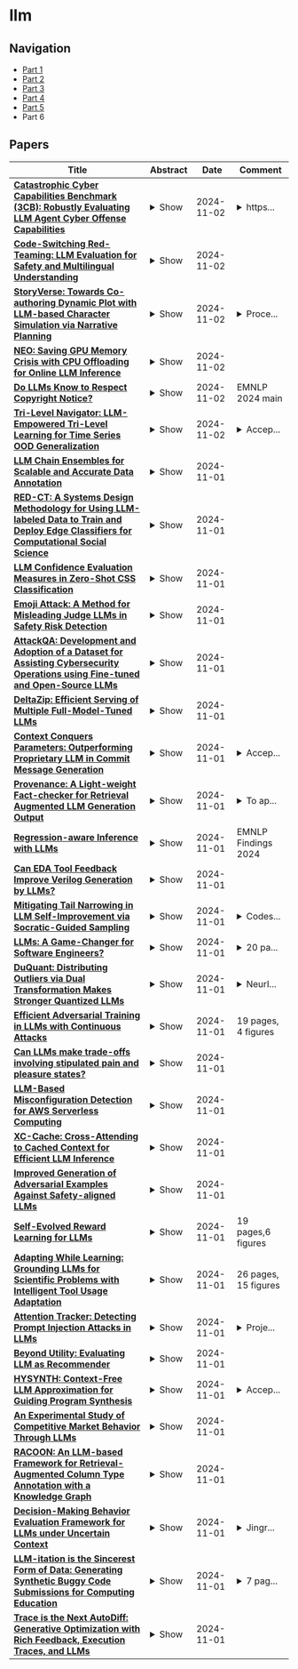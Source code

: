 # llm

## Navigation

- [Part 1](papers_1.md)
- [Part 2](papers_2.md)
- [Part 3](papers_3.md)
- [Part 4](papers_4.md)
- [Part 5](papers_5.md)
- Part 6

## Papers

| **Title** | **Abstract** | **Date** | **Comment** |
| --- | --- | --- | --- |
| **[Catastrophic Cyber Capabilities Benchmark (3CB): Robustly Evaluating LLM Agent Cyber Offense Capabilities](http://arxiv.org/abs/2410.09114v2)** | <details><summary>Show</summary><p>LLM agents have the potential to revolutionize defensive cyber operations, but their offensive capabilities are not yet fully understood. To prepare for emerging threats, model developers and governments are evaluating the cyber capabilities of foundation models. However, these assessments often lack transparency and a comprehensive focus on offensive capabilities. In response, we introduce the Catastrophic Cyber Capabilities Benchmark (3CB), a novel framework designed to rigorously assess the real-world offensive capabilities of LLM agents. Our evaluation of modern LLMs on 3CB reveals that frontier models, such as GPT-4o and Claude 3.5 Sonnet, can perform offensive tasks such as reconnaissance and exploitation across domains ranging from binary analysis to web technologies. Conversely, smaller open-source models exhibit limited offensive capabilities. Our software solution and the corresponding benchmark provides a critical tool to reduce the gap between rapidly improving capabilities and robustness of cyber offense evaluations, aiding in the safer deployment and regulation of these powerful technologies.</p></details> | 2024-11-02 | <details><summary>https...</summary><p>https://cybercapabilities.org/</p></details> |
| **[Code-Switching Red-Teaming: LLM Evaluation for Safety and Multilingual Understanding](http://arxiv.org/abs/2406.15481v2)** | <details><summary>Show</summary><p>As large language models (LLMs) have advanced rapidly, concerns regarding their safety have become prominent. In this paper, we discover that code-switching in red-teaming queries can effectively elicit undesirable behaviors of LLMs, which are common practices in natural language. We introduce a simple yet effective framework, CSRT, to synthesize code-switching red-teaming queries and investigate the safety and multilingual understanding of LLMs comprehensively. Through extensive experiments with ten state-of-the-art LLMs and code-switching queries combining up to 10 languages, we demonstrate that the CSRT significantly outperforms existing multilingual red-teaming techniques, achieving 46.7% more attacks than standard attacks in English and being effective in conventional safety domains. We also examine the multilingual ability of those LLMs to generate and understand code-switching texts. Additionally, we validate the extensibility of the CSRT by generating code-switching attack prompts with monolingual data. We finally conduct detailed ablation studies exploring code-switching and propound unintended correlation between resource availability of languages and safety alignment in existing multilingual LLMs.</p></details> | 2024-11-02 |  |
| **[StoryVerse: Towards Co-authoring Dynamic Plot with LLM-based Character Simulation via Narrative Planning](http://arxiv.org/abs/2405.13042v2)** | <details><summary>Show</summary><p>Automated plot generation for games enhances the player's experience by providing rich and immersive narrative experience that adapts to the player's actions. Traditional approaches adopt a symbolic narrative planning method which limits the scale and complexity of the generated plot by requiring extensive knowledge engineering work. Recent advancements use Large Language Models (LLMs) to drive the behavior of virtual characters, allowing plots to emerge from interactions between characters and their environments. However, the emergent nature of such decentralized plot generation makes it difficult for authors to direct plot progression. We propose a novel plot creation workflow that mediates between a writer's authorial intent and the emergent behaviors from LLM-driven character simulation, through a novel authorial structure called "abstract acts". The writers define high-level plot outlines that are later transformed into concrete character action sequences via an LLM-based narrative planning process, based on the game world state. The process creates "living stories" that dynamically adapt to various game world states, resulting in narratives co-created by the author, character simulation, and player. We present StoryVerse as a proof-of-concept system to demonstrate this plot creation workflow. We showcase the versatility of our approach with examples in different stories and game environments.</p></details> | 2024-11-02 | <details><summary>Proce...</summary><p>Proceedings of the 19th international conference on the foundations of digital games 2024</p></details> |
| **[NEO: Saving GPU Memory Crisis with CPU Offloading for Online LLM Inference](http://arxiv.org/abs/2411.01142v1)** | <details><summary>Show</summary><p>Online LLM inference powers many exciting applications such as intelligent chatbots and autonomous agents. Modern LLM inference engines widely rely on request batching to improve inference throughput, aiming to make it cost-efficient when running on expensive GPU accelerators. However, the limited GPU memory has largely limited the batch size achieved in practice, leaving significant GPU compute resources wasted. We present NEO, an online LLM inference system that offloads part of attention compute and KV cache states from the GPU to the local host CPU, effectively increasing the GPU batch size and thus inference throughput. To this end, NEO proposes asymmetric GPU-CPU pipelining and load-aware scheduling to balance GPU and CPU loads and fully utilize their compute and memory resources. We evaluate NEO on a wide range of workloads (i.e., code generation, text summarization), GPUs (i.e., T4, A10G, H100), and LLM models (i.e., 7B, 8B, 70B). NEO achieves up to 7.5$\times$, 26%, and 14% higher throughput compared to GPU-only approach on T4, A10G, and H100 GPUs, respectively, while maintaining the same latency; with more powerful CPUs, NEO achieves up to 79.3% throughput gain on A10G GPU.</p></details> | 2024-11-02 |  |
| **[Do LLMs Know to Respect Copyright Notice?](http://arxiv.org/abs/2411.01136v1)** | <details><summary>Show</summary><p>Prior study shows that LLMs sometimes generate content that violates copyright. In this paper, we study another important yet underexplored problem, i.e., will LLMs respect copyright information in user input, and behave accordingly? The research problem is critical, as a negative answer would imply that LLMs will become the primary facilitator and accelerator of copyright infringement behavior. We conducted a series of experiments using a diverse set of language models, user prompts, and copyrighted materials, including books, news articles, API documentation, and movie scripts. Our study offers a conservative evaluation of the extent to which language models may infringe upon copyrights when processing user input containing protected material. This research emphasizes the need for further investigation and the importance of ensuring LLMs respect copyright regulations when handling user input to prevent unauthorized use or reproduction of protected content. We also release a benchmark dataset serving as a test bed for evaluating infringement behaviors by LLMs and stress the need for future alignment.</p></details> | 2024-11-02 | EMNLP 2024 main |
| **[Tri-Level Navigator: LLM-Empowered Tri-Level Learning for Time Series OOD Generalization](http://arxiv.org/abs/2410.07018v2)** | <details><summary>Show</summary><p>Out-of-Distribution (OOD) generalization in machine learning is a burgeoning area of study. Its primary goal is to enhance the adaptability and resilience of machine learning models when faced with new, unseen, and potentially adversarial data that significantly diverges from their original training datasets. In this paper, we investigate time series OOD generalization via pre-trained Large Language Models (LLMs). We first propose a novel \textbf{T}ri-level learning framework for \textbf{T}ime \textbf{S}eries \textbf{O}OD generalization, termed TTSO, which considers both sample-level and group-level uncertainties. This formula offers a fresh theoretic perspective for formulating and analyzing OOD generalization problem. In addition, we provide a theoretical analysis to justify this method is well motivated. We then develop a stratified localization algorithm tailored for this tri-level optimization problem, theoretically demonstrating the guaranteed convergence of the proposed algorithm. Our analysis also reveals that the iteration complexity to obtain an $\epsilon$-stationary point is bounded by O($\frac{1}{\epsilon^{2}}$). Extensive experiments on real-world datasets have been conducted to elucidate the effectiveness of the proposed method.</p></details> | 2024-11-02 | <details><summary>Accep...</summary><p>Accepted at NeurIPS 2024</p></details> |
| **[LLM Chain Ensembles for Scalable and Accurate Data Annotation](http://arxiv.org/abs/2410.13006v2)** | <details><summary>Show</summary><p>The ability of large language models (LLMs) to perform zero-shot classification makes them viable solutions for data annotation in rapidly evolving domains where quality labeled data is often scarce and costly to obtain. However, the large-scale deployment of LLMs can be prohibitively expensive. This paper introduces an LLM chain ensemble methodology that aligns multiple LLMs in a sequence, routing data subsets to subsequent models based on classification uncertainty. This approach leverages the strengths of individual LLMs within a broader system, allowing each model to handle data points where it exhibits the highest confidence, while forwarding more complex cases to potentially more robust models. Our results show that the chain ensemble method often exceeds the performance of the best individual model in the chain and achieves substantial cost savings, making LLM chain ensembles a practical and efficient solution for large-scale data annotation challenges.</p></details> | 2024-11-01 |  |
| **[RED-CT: A Systems Design Methodology for Using LLM-labeled Data to Train and Deploy Edge Classifiers for Computational Social Science](http://arxiv.org/abs/2408.08217v2)** | <details><summary>Show</summary><p>Large language models (LLMs) have enhanced our ability to rapidly analyze and classify unstructured natural language data. However, concerns regarding cost, network limitations, and security constraints have posed challenges for their integration into work processes. In this study, we adopt a systems design approach to employing LLMs as imperfect data annotators for downstream supervised learning tasks, introducing novel system intervention measures aimed at improving classification performance. Our methodology outperforms LLM-generated labels in seven of eight tests, demonstrating an effective strategy for incorporating LLMs into the design and deployment of specialized, supervised learning models present in many industry use cases.</p></details> | 2024-11-01 |  |
| **[LLM Confidence Evaluation Measures in Zero-Shot CSS Classification](http://arxiv.org/abs/2410.13047v2)** | <details><summary>Show</summary><p>Assessing classification confidence is critical for leveraging large language models (LLMs) in automated labeling tasks, especially in the sensitive domains presented by Computational Social Science (CSS) tasks. In this paper, we make three key contributions: (1) we propose an uncertainty quantification (UQ) performance measure tailored for data annotation tasks, (2) we compare, for the first time, five different UQ strategies across three distinct LLMs and CSS data annotation tasks, (3) we introduce a novel UQ aggregation strategy that effectively identifies low-confidence LLM annotations and disproportionately uncovers data incorrectly labeled by the LLMs. Our results demonstrate that our proposed UQ aggregation strategy improves upon existing methods andcan be used to significantly improve human-in-the-loop data annotation processes.</p></details> | 2024-11-01 |  |
| **[Emoji Attack: A Method for Misleading Judge LLMs in Safety Risk Detection](http://arxiv.org/abs/2411.01077v1)** | <details><summary>Show</summary><p>Jailbreaking attacks show how Large Language Models (LLMs) can be tricked into generating harmful outputs using malicious prompts. To prevent these attacks, other LLMs are often used as judges to evaluate the harmfulness of the generated content. However, relying on LLMs as judges can introduce biases into the detection process, which in turn compromises the effectiveness of the evaluation. In this paper, we show that Judge LLMs, like other LLMs, are also affected by token segmentation bias. This bias occurs when tokens are split into smaller sub-tokens, altering their embeddings. This makes it harder for the model to detect harmful content. Specifically, this bias can cause sub-tokens to differ significantly from the original token in the embedding space, leading to incorrect "safe" predictions for harmful content. To exploit this bias in Judge LLMs, we introduce the Emoji Attack -- a method that places emojis within tokens to increase the embedding differences between sub-tokens and their originals. These emojis create new tokens that further distort the token embeddings, exacerbating the bias. To counter the Emoji Attack, we design prompts that help LLMs filter out unusual characters. However, this defense can still be bypassed by using a mix of emojis and other characters. The Emoji Attack can also be combined with existing jailbreaking prompts using few-shot learning, which enables LLMs to generate harmful responses with emojis. These responses are often mistakenly labeled as "safe" by Judge LLMs, allowing the attack to slip through. Our experiments with six state-of-the-art Judge LLMs show that the Emoji Attack allows 25\% of harmful responses to bypass detection by Llama Guard and Llama Guard 2, and up to 75\% by ShieldLM. These results highlight the need for stronger Judge LLMs to address this vulnerability.</p></details> | 2024-11-01 |  |
| **[AttackQA: Development and Adoption of a Dataset for Assisting Cybersecurity Operations using Fine-tuned and Open-Source LLMs](http://arxiv.org/abs/2411.01073v1)** | <details><summary>Show</summary><p>Retrieval-augmented generation (RAG) on specialized domain datasets has shown improved performance when large language models (LLMs) are fine-tuned for generating responses to user queries. In this study, we develop a cybersecurity question-answering (Q\&A) dataset, called AttackQA, and employ it to build a RAG-based Q\&A system designed for analysts in security operations centers. The dataset comprises 25,335 Q\&A pairs, accompanied by rationales to facilitate fine-tuning and evaluation. 80\% of the dataset was generated with help of a lightweight open-source LLM (LLama 3 8B), which produced over 1100 tokens per second with full 16-bit precision on SambaNova System's SN40L specialized hardware. To ensure dataset quality, we fine-tuned LLama 3 70B to detect and reject low-quality Q\&A pairs. In using the dataset for RAG, we demonstrate that fine-tuning open-source embeddings and LLMs can yield superior accuracy compared to OpenAI's state-of-the-art proprietary embedding and LLM (GPT-4o). Furthermore, we use Llama 3.1 405B as a judge to evaluate answer correctness, enabling the creation of a fully open-source, high-speed RAG and evaluation pipeline with a benchmark for model accuracy.</p></details> | 2024-11-01 |  |
| **[DeltaZip: Efficient Serving of Multiple Full-Model-Tuned LLMs](http://arxiv.org/abs/2312.05215v2)** | <details><summary>Show</summary><p>Fine-tuning large language models (LLMs) greatly improves model quality for downstream tasks. However, serving many fine-tuned LLMs concurrently is challenging due to the sporadic, bursty, and varying request patterns of different LLMs. To bridge this gap, we present DeltaZip, an LLM serving system that efficiently serves multiple full-parameter fine-tuned models concurrently by aggressively compressing model deltas by up to 10x while maintaining high model quality. The key insight behind this design is that fine-tuning results in small-magnitude changes to the pre-trained model. By co-designing the serving system with the compression algorithm, DeltaZip achieves 2x to 12x improvement in throughput compared to the state-of-the-art systems.</p></details> | 2024-11-01 |  |
| **[Context Conquers Parameters: Outperforming Proprietary LLM in Commit Message Generation](http://arxiv.org/abs/2408.02502v2)** | <details><summary>Show</summary><p>Commit messages provide descriptions of the modifications made in a commit using natural language, making them crucial for software maintenance and evolution. Recent developments in Large Language Models (LLMs) have led to their use in generating high-quality commit messages, such as the Omniscient Message Generator (OMG). This method employs GPT-4 to produce state-of-the-art commit messages. However, the use of proprietary LLMs like GPT-4 in coding tasks raises privacy and sustainability concerns, which may hinder their industrial adoption. Considering that open-source LLMs have achieved competitive performance in developer tasks such as compiler validation, this study investigates whether they can be used to generate commit messages that are comparable with OMG. Our experiments show that an open-source LLM can generate commit messages that are comparable to those produced by OMG. In addition, through a series of contextual refinements, we propose lOcal MessagE GenerAtor (OMEGA) , a CMG approach that uses a 4-bit quantized 8B open-source LLM. OMEGA produces state-of-the-art commit messages, surpassing the performance of GPT-4 in practitioners' preference.</p></details> | 2024-11-01 | <details><summary>Accep...</summary><p>Accepted in ICSE 2025</p></details> |
| **[Provenance: A Light-weight Fact-checker for Retrieval Augmented LLM Generation Output](http://arxiv.org/abs/2411.01022v1)** | <details><summary>Show</summary><p>We present a light-weight approach for detecting nonfactual outputs from retrieval-augmented generation (RAG). Given a context and putative output, we compute a factuality score that can be thresholded to yield a binary decision to check the results of LLM-based question-answering, summarization, or other systems. Unlike factuality checkers that themselves rely on LLMs, we use compact, open-source natural language inference (NLI) models that yield a freely accessible solution with low latency and low cost at run-time, and no need for LLM fine-tuning. The approach also enables downstream mitigation and correction of hallucinations, by tracing them back to specific context chunks. Our experiments show high area under the ROC curve (AUC) across a wide range of relevant open source datasets, indicating the effectiveness of our method for fact-checking RAG output.</p></details> | 2024-11-01 | <details><summary>To ap...</summary><p>To appear in Proceedings of EMNLP 2024 Industry Track</p></details> |
| **[Regression-aware Inference with LLMs](http://arxiv.org/abs/2403.04182v3)** | <details><summary>Show</summary><p>Large language models (LLMs) have shown strong results on a range of applications, including regression and scoring tasks. Typically, one obtains outputs from an LLM via autoregressive sampling from the model's output distribution. We show that this inference strategy can be sub-optimal for common regression and scoring evaluation metrics. As a remedy, we build on prior work on Minimum Bayes Risk decoding, and propose alternate inference strategies that estimate the Bayes-optimal solution for regression and scoring metrics in closed-form from sampled responses. We show that our proposal significantly improves over baselines across datasets and models.</p></details> | 2024-11-01 | EMNLP Findings 2024 |
| **[Can EDA Tool Feedback Improve Verilog Generation by LLMs?](http://arxiv.org/abs/2411.11856v1)** | <details><summary>Show</summary><p>Traditionally, digital hardware designs are written in the Verilog hardware description language (HDL) and debugged manually by engineers. This can be time-consuming and error-prone for complex designs. Large Language Models (LLMs) are emerging as a potential tool to help generate fully functioning HDL code, but most works have focused on generation in the single-shot capacity: i.e., run and evaluate, a process that does not leverage debugging and as such does not adequately reflect a realistic development process. In this work we evaluate the ability of LLMs to leverage feedback from electronic design automation (EDA) tools to fix mistakes in their own generated Verilog. To accomplish this we present an open-source, highly customizable framework, AutoChip, which combines conversational LLMs with the output from Verilog compilers and simulations to iteratively generate and repair Verilog. To determine the success of these LLMs we leverage the VerilogEval benchmark set. We evaluate four state-of-the-art conversational LLMs, focusing on readily accessible commercial models. EDA tool feedback proved to be consistently more effective than zero-shot prompting only with GPT-4o, the most computationally complex model we evaluated. In the best case we observed a 5.8% increase in the number of successful designs with a 34.2% decrease in cost over the best zero-shot results. Mixing smaller models with this larger model at the end of the feedback iterations resulted in equally as much success as with GPT-4o using feedback, but for an additional 41.9% less cost (overall decrease in cost over zero-shot of 89.6%).</p></details> | 2024-11-01 |  |
| **[Mitigating Tail Narrowing in LLM Self-Improvement via Socratic-Guided Sampling](http://arxiv.org/abs/2411.00750v1)** | <details><summary>Show</summary><p>Self-improvement methods enable large language models (LLMs) to generate solutions themselves and iteratively train on filtered, high-quality rationales. This process proves effective and reduces the reliance on human supervision in LLMs' reasoning, but the performance soon plateaus. We delve into the process and find that models tend to over-sample on easy queries and under-sample on queries they have yet to master. As iterations proceed, this imbalance in sampling is exacerbated, leading to a long-tail distribution where solutions to difficult queries almost diminish. This phenomenon limits the performance gain of self-improving models. A straightforward solution is brute-force sampling to balance the distribution, which significantly raises computational costs. In this paper, we introduce Guided Self-Improvement (GSI), a strategy aimed at improving the efficiency of sampling challenging heavy-tailed data. It leverages Socratic-style guidance signals to help LLM reasoning with complex queries, reducing the exploration effort and minimizing computational overhead. Experiments on four models across diverse mathematical tasks show that GSI strikes a balance between performance and efficiency, while also being effective on held-out tasks.</p></details> | 2024-11-01 | <details><summary>Codes...</summary><p>Codes are publicly available at https://github.com/Yiwen-Ding/Guided-Self-Improvement</p></details> |
| **[LLMs: A Game-Changer for Software Engineers?](http://arxiv.org/abs/2411.00932v1)** | <details><summary>Show</summary><p>Large Language Models (LLMs) like GPT-3 and GPT-4 have emerged as groundbreaking innovations with capabilities that extend far beyond traditional AI applications. These sophisticated models, trained on massive datasets, can generate human-like text, respond to complex queries, and even write and interpret code. Their potential to revolutionize software development has captivated the software engineering (SE) community, sparking debates about their transformative impact. Through a critical analysis of technical strengths, limitations, real-world case studies, and future research directions, this paper argues that LLMs are not just reshaping how software is developed but are redefining the role of developers. While challenges persist, LLMs offer unprecedented opportunities for innovation and collaboration. Early adoption of LLMs in software engineering is crucial to stay competitive in this rapidly evolving landscape. This paper serves as a guide, helping developers, organizations, and researchers understand how to harness the power of LLMs to streamline workflows and acquire the necessary skills.</p></details> | 2024-11-01 | <details><summary>20 pa...</summary><p>20 pages, 7 figures, 3 tables</p></details> |
| **[DuQuant: Distributing Outliers via Dual Transformation Makes Stronger Quantized LLMs](http://arxiv.org/abs/2406.01721v3)** | <details><summary>Show</summary><p>Quantization of large language models (LLMs) faces significant challenges, particularly due to the presence of outlier activations that impede efficient low-bit representation. Traditional approaches predominantly address Normal Outliers, which are activations across all tokens with relatively large magnitudes. However, these methods struggle with smoothing Massive Outliers that display significantly larger values, which leads to significant performance degradation in low-bit quantization. In this paper, we introduce DuQuant, a novel approach that utilizes rotation and permutation transformations to more effectively mitigate both massive and normal outliers. First, DuQuant starts by constructing the rotation matrix, using specific outlier dimensions as prior knowledge, to redistribute outliers to adjacent channels by block-wise rotation. Second, We further employ a zigzag permutation to balance the distribution of outliers across blocks, thereby reducing block-wise variance. A subsequent rotation further smooths the activation landscape, enhancing model performance. DuQuant simplifies the quantization process and excels in managing outliers, outperforming the state-of-the-art baselines across various sizes and types of LLMs on multiple tasks, even with 4-bit weight-activation quantization. Our code is available at https://github.com/Hsu1023/DuQuant.</p></details> | 2024-11-01 | <details><summary>NeurI...</summary><p>NeurIPS 2024 Oral, Website at https://duquant.github.io</p></details> |
| **[Efficient Adversarial Training in LLMs with Continuous Attacks](http://arxiv.org/abs/2405.15589v3)** | <details><summary>Show</summary><p>Large language models (LLMs) are vulnerable to adversarial attacks that can bypass their safety guardrails. In many domains, adversarial training has proven to be one of the most promising methods to reliably improve robustness against such attacks. Yet, in the context of LLMs, current methods for adversarial training are hindered by the high computational costs required to perform discrete adversarial attacks at each training iteration. We address this problem by instead calculating adversarial attacks in the continuous embedding space of the LLM, which is orders of magnitudes more efficient. We propose a fast adversarial training algorithm (C-AdvUL) composed of two losses: the first makes the model robust on continuous embedding attacks computed on an adversarial behaviour dataset; the second ensures the usefulness of the final model by fine-tuning on utility data. Moreover, we introduce C-AdvIPO, an adversarial variant of IPO that does not require utility data for adversarially robust alignment. Our empirical evaluation on five models from different families (Gemma, Phi3, Mistral, Zephyr, Llama2) and at different scales (2B, 3.8B, 7B) shows that both algorithms substantially enhance LLM robustness against discrete attacks (GCG, AutoDAN, PAIR), while maintaining utility. Our results demonstrate that robustness to continuous perturbations can extrapolate to discrete threat models. Thereby, we present a path toward scalable adversarial training algorithms for robustly aligning LLMs.</p></details> | 2024-11-01 | 19 pages, 4 figures |
| **[Can LLMs make trade-offs involving stipulated pain and pleasure states?](http://arxiv.org/abs/2411.02432v1)** | <details><summary>Show</summary><p>Pleasure and pain play an important role in human decision making by providing a common currency for resolving motivational conflicts. While Large Language Models (LLMs) can generate detailed descriptions of pleasure and pain experiences, it is an open question whether LLMs can recreate the motivational force of pleasure and pain in choice scenarios - a question which may bear on debates about LLM sentience, understood as the capacity for valenced experiential states. We probed this question using a simple game in which the stated goal is to maximise points, but where either the points-maximising option is said to incur a pain penalty or a non-points-maximising option is said to incur a pleasure reward, providing incentives to deviate from points-maximising behaviour. Varying the intensity of the pain penalties and pleasure rewards, we found that Claude 3.5 Sonnet, Command R+, GPT-4o, and GPT-4o mini each demonstrated at least one trade-off in which the majority of responses switched from points-maximisation to pain-minimisation or pleasure-maximisation after a critical threshold of stipulated pain or pleasure intensity is reached. LLaMa 3.1-405b demonstrated some graded sensitivity to stipulated pleasure rewards and pain penalties. Gemini 1.5 Pro and PaLM 2 prioritised pain-avoidance over points-maximisation regardless of intensity, while tending to prioritise points over pleasure regardless of intensity. We discuss the implications of these findings for debates about the possibility of LLM sentience.</p></details> | 2024-11-01 |  |
| **[LLM-Based Misconfiguration Detection for AWS Serverless Computing](http://arxiv.org/abs/2411.00642v1)** | <details><summary>Show</summary><p>Serverless computing is an emerging cloud computing paradigm that enables developers to build applications at the function level, known as serverless applications. Amazon Web Services (AWS), the leading provider in this domain, provides the Serverless Application Model (AWS SAM), the most widely adopted configuration schema for configuring and managing serverless applications through a specified file. However, misconfigurations pose a significant challenge in serverless development. Traditional data-driven techniques may struggle with serverless applications because the complexity of serverless configurations hinders pattern recognition, and it is challenging to gather complete datasets that cover all possible configurations. Leveraging vast amounts of publicly available data during pre-training, LLMs can have the potential to assist in identifying and explaining misconfigurations in serverless applications. In this paper, we introduce SlsDetector, the first framework leveraging LLMs to detect misconfigurations in serverless applications. SlsDetector utilizes effective prompt engineering with zero-shot learning to identify configuration issues. It designs multi-dimensional constraints specifically tailored to the configuration characteristics of serverless applications and leverages the Chain of Thought technique to enhance LLMs inferences. We evaluate SlsDetector on a curated dataset of 110 configuration files. Our results show that SlsDetector, based on ChatGPT-4o, achieves a precision of 72.88%, recall of 88.18%, and F1-score of 79.75%, outperforming state-of-the-art data-driven approaches by 53.82, 17.40, and 49.72 percentage points, respectively. Furthermore, we investigate the generalization capability of SlsDetector by applying recent LLMs, including Llama 3.1 (405B) Instruct Turbo and Gemini 1.5 Pro, with results showing consistently high effectiveness across these models.</p></details> | 2024-11-01 |  |
| **[XC-Cache: Cross-Attending to Cached Context for Efficient LLM Inference](http://arxiv.org/abs/2404.15420v3)** | <details><summary>Show</summary><p>In-context learning (ICL) approaches typically leverage prompting to condition decoder-only language model generation on reference information. Just-in-time processing of a context is inefficient due to the quadratic cost of self-attention operations, and caching is desirable. However, caching transformer states can easily require almost as much space as the model parameters. When the right context isn't known in advance, caching ICL can be challenging. This work addresses these limitations by introducing models that, inspired by the encoder-decoder architecture, use cross-attention to condition generation on reference text without the prompt. More precisely, we leverage pre-trained decoder-only models and only train a small number of added layers. We use Question-Answering (QA) as a testbed to evaluate the ability of our models to perform conditional generation and observe that they outperform ICL, are comparable to fine-tuned prompted LLMs, and drastically reduce the space footprint relative to standard KV caching by two orders of magnitude.</p></details> | 2024-11-01 |  |
| **[Improved Generation of Adversarial Examples Against Safety-aligned LLMs](http://arxiv.org/abs/2405.20778v2)** | <details><summary>Show</summary><p>Adversarial prompts generated using gradient-based methods exhibit outstanding performance in performing automatic jailbreak attacks against safety-aligned LLMs. Nevertheless, due to the discrete nature of texts, the input gradient of LLMs struggles to precisely reflect the magnitude of loss change that results from token replacements in the prompt, leading to limited attack success rates against safety-aligned LLMs, even in the white-box setting. In this paper, we explore a new perspective on this problem, suggesting that it can be alleviated by leveraging innovations inspired in transfer-based attacks that were originally proposed for attacking black-box image classification models. For the first time, we appropriate the ideologies of effective methods among these transfer-based attacks, i.e., Skip Gradient Method and Intermediate Level Attack, into gradient-based adversarial prompt generation and achieve significant performance gains without introducing obvious computational cost. Meanwhile, by discussing mechanisms behind the gains, new insights are drawn, and proper combinations of these methods are also developed. Our empirical results show that 87% of the query-specific adversarial suffixes generated by the developed combination can induce Llama-2-7B-Chat to produce the output that exactly matches the target string on AdvBench. This match rate is 33% higher than that of a very strong baseline known as GCG, demonstrating advanced discrete optimization for adversarial prompt generation against LLMs. In addition, without introducing obvious cost, the combination achieves >30% absolute increase in attack success rates compared with GCG when generating both query-specific (38% -> 68%) and universal adversarial prompts (26.68% -> 60.32%) for attacking the Llama-2-7B-Chat model on AdvBench. Code at: https://github.com/qizhangli/Gradient-based-Jailbreak-Attacks.</p></details> | 2024-11-01 |  |
| **[Self-Evolved Reward Learning for LLMs](http://arxiv.org/abs/2411.00418v1)** | <details><summary>Show</summary><p>Reinforcement Learning from Human Feedback (RLHF) is a crucial technique for aligning language models with human preferences, playing a pivotal role in the success of conversational models like GPT-4, ChatGPT, and Llama 2. A core challenge in employing RLHF lies in training a reliable reward model (RM), which relies on high-quality labels typically provided by human experts or advanced AI system. These methods can be costly and may introduce biases that affect the language model's responses. As language models improve, human input may become less effective in further enhancing their performance. In this paper, we propose Self-Evolved Reward Learning (SER), a novel approach where the RM generates additional training data to iteratively improve itself. We conducted extensive experiments on multiple datasets such as HH-RLHF and UltraFeedback, using models like Mistral and Llama 3, and compare SER against various baselines. Our results demonstrate that even with limited human-annotated data, learning from self-feedback can robustly enhance RM performance, thereby boosting the capabilities of large language models (LLMs).</p></details> | 2024-11-01 | 19 pages,6 figures |
| **[Adapting While Learning: Grounding LLMs for Scientific Problems with Intelligent Tool Usage Adaptation](http://arxiv.org/abs/2411.00412v1)** | <details><summary>Show</summary><p>Large Language Models (LLMs) demonstrate promising capabilities in solving simple scientific problems but often produce hallucinations for complex ones. While integrating LLMs with tools can increase reliability, this approach typically results in over-reliance on tools, diminishing the model's ability to solve simple problems through basic reasoning. In contrast, human experts first assess problem complexity using domain knowledge before choosing an appropriate solution approach. Inspired by this human problem-solving process, we propose a novel two-component fine-tuning method. In the first component World Knowledge Distillation (WKD), LLMs learn directly from solutions generated using tool's information to internalize domain knowledge. In the second component Tool Usage Adaptation (TUA), we partition problems into easy and hard categories based on the model's direct answering accuracy. While maintaining the same alignment target for easy problems as in WKD, we train the model to intelligently switch to tool usage for more challenging problems. We validate our method on six scientific benchmark datasets, spanning mathematics, climate science and epidemiology. On average, our models demonstrate a 28.18% improvement in answer accuracy and a 13.89% increase in tool usage precision across all datasets, surpassing state-of-the-art models including GPT-4o and Claude-3.5.</p></details> | 2024-11-01 | 26 pages, 15 figures |
| **[Attention Tracker: Detecting Prompt Injection Attacks in LLMs](http://arxiv.org/abs/2411.00348v1)** | <details><summary>Show</summary><p>Large Language Models (LLMs) have revolutionized various domains but remain vulnerable to prompt injection attacks, where malicious inputs manipulate the model into ignoring original instructions and executing designated action. In this paper, we investigate the underlying mechanisms of these attacks by analyzing the attention patterns within LLMs. We introduce the concept of the distraction effect, where specific attention heads, termed important heads, shift focus from the original instruction to the injected instruction. Building on this discovery, we propose Attention Tracker, a training-free detection method that tracks attention patterns on instruction to detect prompt injection attacks without the need for additional LLM inference. Our method generalizes effectively across diverse models, datasets, and attack types, showing an AUROC improvement of up to 10.0% over existing methods, and performs well even on small LLMs. We demonstrate the robustness of our approach through extensive evaluations and provide insights into safeguarding LLM-integrated systems from prompt injection vulnerabilities.</p></details> | 2024-11-01 | <details><summary>Proje...</summary><p>Project page: https://huggingface.co/spaces/TrustSafeAI/Attention-Tracker</p></details> |
| **[Beyond Utility: Evaluating LLM as Recommender](http://arxiv.org/abs/2411.00331v1)** | <details><summary>Show</summary><p>With the rapid development of Large Language Models (LLMs), recent studies employed LLMs as recommenders to provide personalized information services for distinct users. Despite efforts to improve the accuracy of LLM-based recommendation models, relatively little attention is paid to beyond-utility dimensions. Moreover, there are unique evaluation aspects of LLM-based recommendation models, which have been largely ignored. To bridge this gap, we explore four new evaluation dimensions and propose a multidimensional evaluation framework. The new evaluation dimensions include: 1) history length sensitivity, 2) candidate position bias, 3) generation-involved performance, and 4) hallucinations. All four dimensions have the potential to impact performance, but are largely unnecessary for consideration in traditional systems. Using this multidimensional evaluation framework, along with traditional aspects, we evaluate the performance of seven LLM-based recommenders, with three prompting strategies, comparing them with six traditional models on both ranking and re-ranking tasks on four datasets. We find that LLMs excel at handling tasks with prior knowledge and shorter input histories in the ranking setting, and perform better in the re-ranking setting, beating traditional models across multiple dimensions. However, LLMs exhibit substantial candidate position bias issues, and some models hallucinate non-existent items much more often than others. We intend our evaluation framework and observations to benefit future research on the use of LLMs as recommenders. The code and data are available at https://github.com/JiangDeccc/EvaLLMasRecommender.</p></details> | 2024-11-01 |  |
| **[HYSYNTH: Context-Free LLM Approximation for Guiding Program Synthesis](http://arxiv.org/abs/2405.15880v2)** | <details><summary>Show</summary><p>Many structured prediction and reasoning tasks can be framed as program synthesis problems, where the goal is to generate a program in a domain-specific language (DSL) that transforms input data into the desired output. Unfortunately, purely neural approaches, such as large language models (LLMs), often fail to produce fully correct programs in unfamiliar DSLs, while purely symbolic methods based on combinatorial search scale poorly to complex problems. Motivated by these limitations, we introduce a hybrid approach, where LLM completions for a given task are used to learn a task-specific, context-free surrogate model, which is then used to guide program synthesis. We evaluate this hybrid approach on three domains, and show that it outperforms both unguided search and direct sampling from LLMs, as well as existing program synthesizers.</p></details> | 2024-11-01 | <details><summary>Accep...</summary><p>Accepted at NeurIPS 2024</p></details> |
| **[An Experimental Study of Competitive Market Behavior Through LLMs](http://arxiv.org/abs/2409.08357v2)** | <details><summary>Show</summary><p>This study explores the potential of large language models (LLMs) to conduct market experiments, aiming to understand their capability to comprehend competitive market dynamics. We model the behavior of market agents in a controlled experimental setting, assessing their ability to converge toward competitive equilibria. The results reveal the challenges current LLMs face in replicating the dynamic decision-making processes characteristic of human trading behavior. Unlike humans, LLMs lacked the capacity to achieve market equilibrium. The research demonstrates that while LLMs provide a valuable tool for scalable and reproducible market simulations, their current limitations necessitate further advancements to fully capture the complexities of market behavior. Future work that enhances dynamic learning capabilities and incorporates elements of behavioral economics could improve the effectiveness of LLMs in the economic domain, providing new insights into market dynamics and aiding in the refinement of economic policies.</p></details> | 2024-11-01 |  |
| **[RACOON: An LLM-based Framework for Retrieval-Augmented Column Type Annotation with a Knowledge Graph](http://arxiv.org/abs/2409.14556v2)** | <details><summary>Show</summary><p>As an important component of data exploration and integration, Column Type Annotation (CTA) aims to label columns of a table with one or more semantic types. With the recent development of Large Language Models (LLMs), researchers have started to explore the possibility of using LLMs for CTA, leveraging their strong zero-shot capabilities. In this paper, we build on this promising work and improve on LLM-based methods for CTA by showing how to use a Knowledge Graph (KG) to augment the context information provided to the LLM. Our approach, called RACOON, combines both pre-trained parametric and non-parametric knowledge during generation to improve LLMs' performance on CTA. Our experiments show that RACOON achieves up to a 0.21 micro F-1 improvement compared against vanilla LLM inference.</p></details> | 2024-11-01 |  |
| **[Decision-Making Behavior Evaluation Framework for LLMs under Uncertain Context](http://arxiv.org/abs/2406.05972v2)** | <details><summary>Show</summary><p>When making decisions under uncertainty, individuals often deviate from rational behavior, which can be evaluated across three dimensions: risk preference, probability weighting, and loss aversion. Given the widespread use of large language models (LLMs) in decision-making processes, it is crucial to assess whether their behavior aligns with human norms and ethical expectations or exhibits potential biases. Several empirical studies have investigated the rationality and social behavior performance of LLMs, yet their internal decision-making tendencies and capabilities remain inadequately understood. This paper proposes a framework, grounded in behavioral economics, to evaluate the decision-making behaviors of LLMs. Through a multiple-choice-list experiment, we estimate the degree of risk preference, probability weighting, and loss aversion in a context-free setting for three commercial LLMs: ChatGPT-4.0-Turbo, Claude-3-Opus, and Gemini-1.0-pro. Our results reveal that LLMs generally exhibit patterns similar to humans, such as risk aversion and loss aversion, with a tendency to overweight small probabilities. However, there are significant variations in the degree to which these behaviors are expressed across different LLMs. We also explore their behavior when embedded with socio-demographic features, uncovering significant disparities. For instance, when modeled with attributes of sexual minority groups or physical disabilities, Claude-3-Opus displays increased risk aversion, leading to more conservative choices. These findings underscore the need for careful consideration of the ethical implications and potential biases in deploying LLMs in decision-making scenarios. Therefore, this study advocates for developing standards and guidelines to ensure that LLMs operate within ethical boundaries while enhancing their utility in complex decision-making environments.</p></details> | 2024-11-01 | <details><summary>Jingr...</summary><p>Jingru Jia and Zehua Yuan have equal contribution</p></details> |
| **[LLM-itation is the Sincerest Form of Data: Generating Synthetic Buggy Code Submissions for Computing Education](http://arxiv.org/abs/2411.10455v1)** | <details><summary>Show</summary><p>There is a great need for data in computing education research. Data is needed to understand how students behave, to train models of student behavior to optimally support students, and to develop and validate new assessment tools and learning analytics techniques. However, relatively few computing education datasets are shared openly, often due to privacy regulations and issues in making sure the data is anonymous. Large language models (LLMs) offer a promising approach to create large-scale, privacy-preserving synthetic data, which can be used to explore various aspects of student learning, develop and test educational technologies, and support research in areas where collecting real student data may be challenging or impractical. This work explores generating synthetic buggy code submissions for introductory programming exercises using GPT-4o. We compare the distribution of test case failures between synthetic and real student data from two courses to analyze the accuracy of the synthetic data in mimicking real student data. Our findings suggest that LLMs can be used to generate synthetic incorrect submissions that are not significantly different from real student data with regard to test case failure distributions. Our research contributes to the development of reliable synthetic datasets for computing education research and teaching, potentially accelerating progress in the field while preserving student privacy.</p></details> | 2024-11-01 | <details><summary>7 pag...</summary><p>7 pages, 3 tables, 1 figure</p></details> |
| **[Trace is the Next AutoDiff: Generative Optimization with Rich Feedback, Execution Traces, and LLMs](http://arxiv.org/abs/2406.16218v2)** | <details><summary>Show</summary><p>We study a class of optimization problems motivated by automating the design and update of AI systems like coding assistants, robots, and copilots. AutoDiff frameworks, like PyTorch, enable efficient end-to-end optimization of differentiable systems. However, general computational workflows can be non-differentiable and involve rich feedback (e.g. console output or user's responses), heterogeneous parameters (e.g. prompts, codes), and intricate objectives (beyond maximizing a score). We investigate end-to-end generative optimization -- using generative models such as LLMs within the optimizer for automatic updating of general computational workflows. We discover that workflow execution traces are akin to back-propagated gradients in AutoDiff and can provide key information to interpret feedback for efficient optimization. Formally, we frame a new mathematical setup, Optimization with Trace Oracle (OPTO). In OPTO, an optimizer receives an execution trace along with feedback on the computed output and updates parameters iteratively. We provide a Python library, Trace, that efficiently converts a workflow optimization problem into an OPTO instance using PyTorch-like syntax. Using Trace, we develop a general LLM-based generative optimizer called OptoPrime. In empirical studies, we find that OptoPrime is capable of first-order numerical optimization, prompt optimization, hyper-parameter tuning, robot controller design, code debugging, etc., and is often competitive with specialized optimizers for each domain. We envision Trace as an open research platform for devising novel generative optimizers and developing the next generation of interactive learning agents. Website: https://microsoft.github.io/Trace/.</p></details> | 2024-11-01 |  |